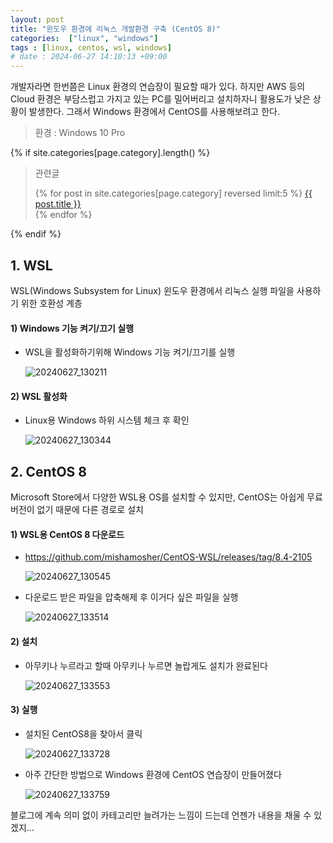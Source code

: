 ```yaml
---
layout: post
title: "윈도우 환경에 리눅스 개발환경 구축 (CentOS 8)"
categories:  ["linux", "windows"]
tags : [linux, centos, wsl, windows]
# date : 2024-06-27 14:10:13 +09:00
---
```


개발자라면 한번쯤은 Linux 환경의 연습장이 필요할 때가 있다. 하지만 AWS 등의 Cloud 환경은 부담스럽고
가지고 있는 PC를 밀어버리고 설치하자니 활용도가 낮은 상황이 발생한다. 그래서 Windows 환경에서 CentOS를 사용해보려고 한다.

> 환경 : Windows 10 Pro

{% if site.categories[page.category].length() %}
<blockquote>
  <p>관련글</p>
  <p>
 {% for post in site.categories[page.category] reversed limit:5 %}
    <a href="{{ post.url }}">{{ post.title }}</a> <br>
  {% endfor %}
</p>
</blockquote>
{% endif %}


## 1. WSL
WSL(Windows Subsystem for Linux) 윈도우 환경에서 리눅스 실행 파일을 사용하기 위한 호환성 계층

#### 1) Windows 기능 켜기/끄기 실행
- WSL을 활성화하기위해 Windows 기능 켜기/끄기를 실행

  ![20240627_130211](https://github.com/rundevelrun/rundevelrun.github.io/assets/40383414/e592fd7a-52ea-414d-b370-dcfaeda63eb6)


#### 2) WSL 활성화
- Linux용 Windows 하위 시스템 체크 후 확인

  ![20240627_130344](https://github.com/rundevelrun/rundevelrun.github.io/assets/40383414/4ec724e6-3d29-433a-9c87-c0fdc70a63c2)



## 2. CentOS 8
Microsoft Store에서 다양한 WSL용 OS를 설치할 수 있지만, CentOS는 아쉽게 무료버전이 없기 때문에 다른 경로로 설치

#### 1) WSL용 CentOS 8 다운로드
- https://github.com/mishamosher/CentOS-WSL/releases/tag/8.4-2105

  ![20240627_130545](https://github.com/rundevelrun/rundevelrun.github.io/assets/40383414/1abcc23d-e038-4dec-9b50-5cb616f339d5)

- 다운로드 받은 파일을 압축해제 후 이거다 싶은 파일을 실행

  ![20240627_133514](https://github.com/rundevelrun/rundevelrun.github.io/assets/40383414/dcbdd0b9-d200-4b24-9d94-0b60a25fdb0e)


#### 2) 설치
- 아무키나 누르라고 할때 아무키나 누르면 놀랍게도 설치가 완료된다

  ![20240627_133553](https://github.com/rundevelrun/rundevelrun.github.io/assets/40383414/7ac4bfe9-7cf6-4e54-89f1-d26722c09e22)

#### 3) 실행
- 설치된 CentOS8을 찾아서 클릭

  ![20240627_133728](https://github.com/rundevelrun/rundevelrun.github.io/assets/40383414/ef5d75ba-ba8f-444c-b56e-2bebb44ae109)

- 아주 간단한 방법으로 Windows 환경에 CentOS 연습장이 만들어졌다

  ![20240627_133759](https://github.com/rundevelrun/rundevelrun.github.io/assets/40383414/4a81eb29-29a0-425a-b547-352769c99b73)



블로그에 계속 의미 없이 카테고리만 늘려가는 느낌이 드는데 언젠가 내용을 채울 수 있겠지...
